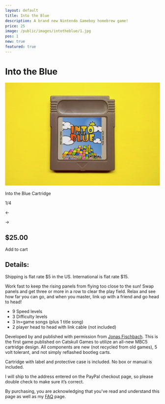 ```yaml
---
layout: default
title: Into the Blue
description: A brand new Nintendo Gameboy homebrew game!
price: 25
image: /public/images/intotheblue/1.jpg
pos: 1
new: true
featured: true
---
```

# Into the Blue

<div class="gallery">
	<img src="/public/images/intotheblue/1.jpg" alt="Into the Blue Cartridge" id="gallery_image" onclick="cycle(1); return false;">
	<p id="gallery_subtitle">Into the Blue Cartridge</p>
	<p id="gallery_pos_text">1/4</p>
	<div id="gallery_nav">
		<p id="gallery_nav_left" onclick="cycle(0); return false;">←</p>
		<p id="gallery_nav_right" onclick="cycle(1); return false;">→</p>
	</div>
</div>

## $25.00

<form id="paypal" target="paypal" action="https://www.paypal.com/cgi-bin/webscr" method="post">
<input type="hidden" name="cmd" value="_s-xclick">
<input type="hidden" name="hosted_button_id" value="6ZXFHFPHVUNAW">
</form>


<div class="addToCart noselect" onclick="addToCart()">
  Add to cart
</div>

## Details:

Shipping is flat rate $5 in the US. International is flat rate $15.

Work fast to keep the rising panels from flying too close to the sun! Swap panels and get three or more in a row to clear the play field. Relax and see how far you can go, and when you master, link up with a friend and go head to head!

 - 9 Speed levels
 - 3 Difficulty levels
 - 3 In=game songs (plus 1 title song)
 - 2 player head to head with link cable (not included)

Developed by and published with permission from [Jonas Fischbach](https://the-green-screen.com/278-2/#welcome). This is the first game published on Catskull Games to utilize an all-new MBC5 cartridge design. All components are new (not recycled from old games), 5 volt tolerant, and not simply reflashed bootleg carts.

Cartridge with label and protective case is included. No box or manual is included.

I will ship to the address entered on the PayPal checkout page, so please double check to make sure it’s correct.

By purchasing, you are acknowledging that you've read and understand this page as well as my [FAQ](/faq) page.

<script src="{{ site.baseurl }}public/js/intothebluegallery.js"></script>
